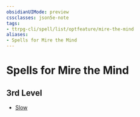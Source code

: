 ```yaml
---
obsidianUIMode: preview
cssclasses: json5e-note
tags:
- ttrpg-cli/spell/list/optfeature/mire-the-mind
aliases:
- Spells for Mire the Mind
---
```

# Spells for Mire the Mind

## 3rd Level

- [Slow](/3-Mechanics/CLI/spells/slow-xphb.md "XPHB")